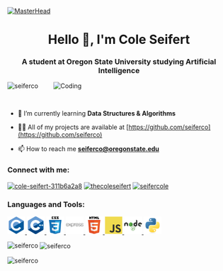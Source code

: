 [![MasterHead](https://png.pngtree.com/thumb_back/fw800/back_our/20190622/ourmid/pngtree-purple-flat-space-planet-banner-background-image_229578.jpg)](https://infowithart.com/wp-content/uploads/2019/01/Cover-image.gif)
<h1 align="center">Hello 👋, I'm Cole Seifert</h1>
<h3 align="center">A student at Oregon State University studying Artificial Intelligence</h3>

<img align="right" alt="Coding" width="400" src="https://miro.medium.com/v2/resize:fit:1360/1*VON9gHTrzeHZbHfXsqfzEA.gif">

<p align="left"> <img src="https://komarev.com/ghpvc/?username=seiferco&label=Profile%20views&color=0e75b6&style=flat" alt="seiferco" /> </p>

<p align="left"> <a href="https://twitter.com/" target="blank"><img src="https://img.shields.io/twitter/follow/?logo=twitter&style=for-the-badge" alt="" /></a> </p>

- 🌱 I’m currently learning **Data Structures & Algorithms**

- 👨‍💻 All of my projects are available at [https://github.com/seiferco](https://github.com/seiferco)

- 📫 How to reach me **seiferco@oregonstate.edu**

<h3 align="left">Connect with me:</h3>
<p align="left">
<a href="https://linkedin.com/in/cole-seifert-311b6a2a8" target="blank"><img align="center" src="https://raw.githubusercontent.com/rahuldkjain/github-profile-readme-generator/master/src/images/icons/Social/linked-in-alt.svg" alt="cole-seifert-311b6a2a8" height="30" width="40" /></a>
<a href="https://instagram.com/thecoleseifert" target="blank"><img align="center" src="https://raw.githubusercontent.com/rahuldkjain/github-profile-readme-generator/master/src/images/icons/Social/instagram.svg" alt="thecoleseifert" height="30" width="40" /></a>
<a href="https://www.leetcode.com/seifercole" target="blank"><img align="center" src="https://raw.githubusercontent.com/rahuldkjain/github-profile-readme-generator/master/src/images/icons/Social/leet-code.svg" alt="seifercole" height="30" width="40" /></a>
</p>

<h3 align="left">Languages and Tools:</h3>
<p align="left"> <a href="https://www.cprogramming.com/" target="_blank" rel="noreferrer"> <img src="https://raw.githubusercontent.com/devicons/devicon/master/icons/c/c-original.svg" alt="c" width="40" height="40"/> </a> <a href="https://www.w3schools.com/cpp/" target="_blank" rel="noreferrer"> <img src="https://raw.githubusercontent.com/devicons/devicon/master/icons/cplusplus/cplusplus-original.svg" alt="cplusplus" width="40" height="40"/> </a> <a href="https://www.w3schools.com/css/" target="_blank" rel="noreferrer"> <img src="https://raw.githubusercontent.com/devicons/devicon/master/icons/css3/css3-original-wordmark.svg" alt="css3" width="40" height="40"/> </a> <a href="https://expressjs.com" target="_blank" rel="noreferrer"> <img src="https://raw.githubusercontent.com/devicons/devicon/master/icons/express/express-original-wordmark.svg" alt="express" width="40" height="40"/> </a> <a href="https://www.w3.org/html/" target="_blank" rel="noreferrer"> <img src="https://raw.githubusercontent.com/devicons/devicon/master/icons/html5/html5-original-wordmark.svg" alt="html5" width="40" height="40"/> </a> <a href="https://developer.mozilla.org/en-US/docs/Web/JavaScript" target="_blank" rel="noreferrer"> <img src="https://raw.githubusercontent.com/devicons/devicon/master/icons/javascript/javascript-original.svg" alt="javascript" width="40" height="40"/> </a> <a href="https://nodejs.org" target="_blank" rel="noreferrer"> <img src="https://raw.githubusercontent.com/devicons/devicon/master/icons/nodejs/nodejs-original-wordmark.svg" alt="nodejs" width="40" height="40"/> </a> <a href="https://www.python.org" target="_blank" rel="noreferrer"> <img src="https://raw.githubusercontent.com/devicons/devicon/master/icons/python/python-original.svg" alt="python" width="40" height="40"/> </a> </p>

<p><img align="left" src="https://github-readme-stats.vercel.app/api/top-langs?username=seiferco&show_icons=true&locale=en&layout=compact" alt="seiferco" /></p>

<p>&nbsp;<img align="center" src="https://github-readme-stats.vercel.app/api?username=seiferco&show_icons=true&locale=en" alt="seiferco" /></p>

<p><img align="center" src="https://github-readme-streak-stats.herokuapp.com/?user=seiferco&" alt="seiferco" /></p>
